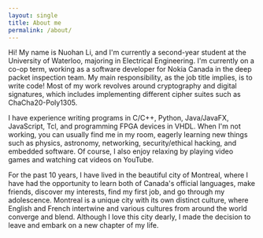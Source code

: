 ```yaml
---
layout: single
title: About me
permalink: /about/	
---
```


Hi! My name is Nuohan Li, and I'm currently a second-year student at the University of Waterloo, majoring in Electrical Engineering. I'm currently on a co-op term, working as a software developer for Nokia Canada in the deep packet inspection team. My main responsibility, as the job title implies, is to write code! Most of my work revolves around cryptography and digital signatures, which includes implementing different cipher suites such as ChaCha20-Poly1305.

I have experience writing programs in C/C++, Python, Java/JavaFX, JavaScript, Tcl, and programming FPGA devices in VHDL. When I'm not working, you can usually find me in my room, eagerly learning new things such as physics, astronomy, networking, security/ethical hacking, and embedded software. Of course, I also enjoy relaxing by playing video games and watching cat videos on YouTube.

For the past 10 years, I have lived in the beautiful city of Montreal, where I have had the opportunity to learn both of Canada's official languages, make friends, discover my interests, find my first job, and go through my adolescence. Montreal is a unique city with its own distinct culture, where English and French intertwine and various cultures from around the world converge and blend. Although I love this city dearly, I made the decision to leave and embark on a new chapter of my life.

<!-- Now that I have to move every four months for co-op terms, I also find myself enjoying exploring the city. -->


 
